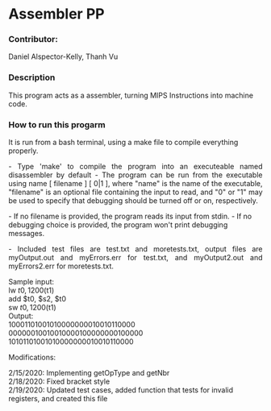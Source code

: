 # Assembler PP

### Contributor: 

Daniel Alspector-Kelly, Thanh Vu

### Description 

This program acts as a assembler, turning MIPS Instructions into machine code.  

### How to run this progarm

It is run from a bash terminal, using a make file to compile everything properly.  

<p align="justify">
 - Type 'make' to compile the program into an executeable named disassembler by default
 - The program can be run from the executable using name [ filename ] [ 0|1 ], where "name" is the name of the executable, "filename" is an optional file containing the input to read, and "0" or "1" may be used to specify that debugging should be turned off or on, respectively.   </p>
- If no filename is provided, the program reads its input from stdin.  
- If no debugging choice is provided, the program won't print debugging messages.  
<p align="justify">- Included test files are test.txt and moretests.txt, output files are myOutput.out and myErrors.err for test.txt, and myOutput2.out and myErrors2.err for moretests.txt. </p>

Sample input:  
lw $t0, 1200($t1)  
add $t0, $s2, $t0  
sw $t0, 1200($t1)  
Output:  
10001101001010000000010010110000  
00000010010010000100000000100000  
10101101001010000000010010110000  

Modifications:  
  
2/15/2020: Implementing getOpType and getNbr  
2/18/2020: Fixed bracket style  
2/19/2020: Updated test cases, added function that tests for invalid registers, and created this file  
